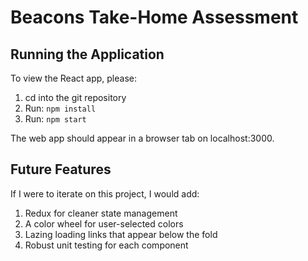 # Beacons Take-Home Assessment
## Running the Application
To view the React app, please:
1) cd into the git repository
2) Run: `npm install`
3) Run: `npm start` 

The web app should appear in a browser tab on localhost:3000.

## Future Features
If I were to iterate on this project, I would add:
1) Redux for cleaner state management
2) A color wheel for user-selected colors
3) Lazing loading links that appear below the fold
4) Robust unit testing for each component
